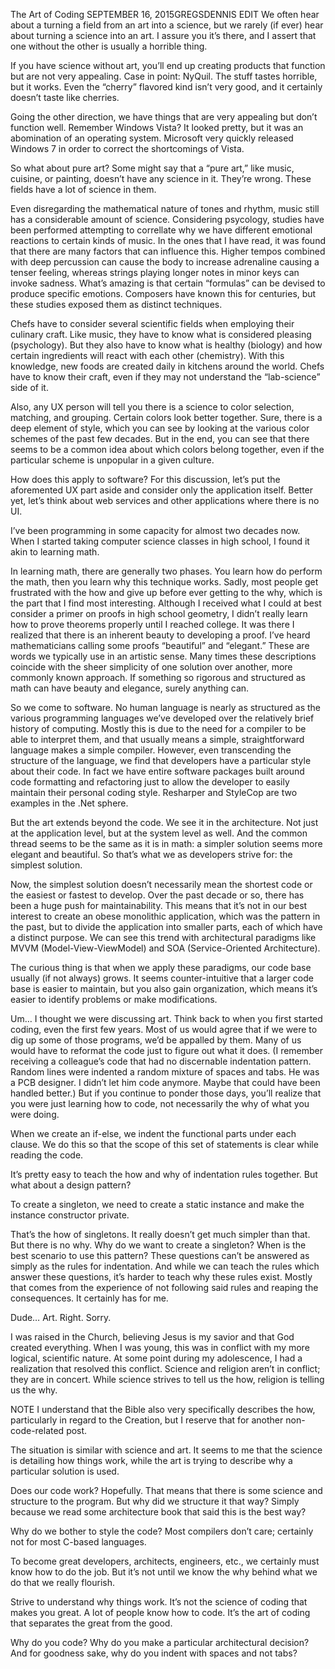 The Art of Coding
SEPTEMBER 16, 2015GREGSDENNIS EDIT
We often hear about a turning a field from an art into a science, but we rarely (if ever) hear about turning a science into an art. I assure you it’s there, and I assert that one without the other is usually a horrible thing.

If you have science without art, you’ll end up creating products that function but are not very appealing. Case in point: NyQuil. The stuff tastes horrible, but it works. Even the “cherry” flavored kind isn’t very good, and it certainly doesn’t taste like cherries.

Going the other direction, we have things that are very appealing but don’t function well. Remember Windows Vista? It looked pretty, but it was an abomination of an operating system. Microsoft very quickly released Windows 7 in order to correct the shortcomings of Vista.

So what about pure art?
Some might say that a “pure art,” like music, cuisine, or painting, doesn’t have any science in it. They’re wrong. These fields have a lot of science in them.

Even disregarding the mathematical nature of tones and rhythm, music still has a considerable amount of science. Considering psycology, studies have been performed attempting to correllate why we have different emotional reactions to certain kinds of music. In the ones that I have read, it was found that there are many factors that can influence this. Higher tempos combined with deep percussion can cause the body to increase adrenaline causing a tenser feeling, whereas strings playing longer notes in minor keys can invoke sadness. What’s amazing is that certain “formulas” can be devised to produce specific emotions. Composers have known this for centuries, but these studies exposed them as distinct techniques.

Chefs have to consider several scientific fields when employing their culinary craft. Like music, they have to know what is considered pleasing (psychology). But they also have to know what is healthy (biology) and how certain ingredients will react with each other (chemistry). With this knowledge, new foods are created daily in kitchens around the world. Chefs have to know their craft, even if they may not understand the “lab-science” side of it.

Also, any UX person will tell you there is a science to color selection, matching, and grouping. Certain colors look better together. Sure, there is a deep element of style, which you can see by looking at the various color schemes of the past few decades. But in the end, you can see that there seems to be a common idea about which colors belong together, even if the particular scheme is unpopular in a given culture.

How does this apply to software?
For this discussion, let’s put the aforemented UX part aside and consider only the application itself. Better yet, let’s think about web services and other applications where there is no UI.

I’ve been programming in some capacity for almost two decades now. When I started taking computer science classes in high school, I found it akin to learning math.

In learning math, there are generally two phases. You learn how do perform the math, then you learn why this technique works. Sadly, most people get frustrated with the how and give up before ever getting to the why, which is the part that I find most interesting. Although I received what I could at best consider a primer on proofs in high school geometry, I didn’t really learn how to prove theorems properly until I reached college. It was there I realized that there is an inherent beauty to developing a proof. I’ve heard mathematicians calling some proofs “beautiful” and “elegant.” These are words we typically use in an artistic sense. Many times these descriptions coincide with the sheer simplicity of one solution over another, more commonly known approach. If something so rigorous and structured as math can have beauty and elegance, surely anything can.

So we come to software. No human language is nearly as structured as the various programming languages we’ve developed over the relatively brief history of computing. Mostly this is due to the need for a compiler to be able to interpret them, and that usually means a simple, straightforward language makes a simple compiler. However, even transcending the structure of the language, we find that developers have a particular style about their code. In fact we have entire software packages built around code formatting and refactoring just to allow the developer to easily maintain their personal coding style. Resharper and StyleCop are two examples in the .Net sphere.

But the art extends beyond the code. We see it in the architecture. Not just at the application level, but at the system level as well. And the common thread seems to be the same as it is in math: a simpler solution seems more elegant and beautiful. So that’s what we as developers strive for: the simplest solution.

Now, the simplest solution doesn’t necessarily mean the shortest code or the easiest or fastest to develop. Over the past decade or so, there has been a huge push for maintainability. This means that it’s not in our best interest to create an obese monolithic application, which was the pattern in the past, but to divide the application into smaller parts, each of which have a distinct purpose. We can see this trend with architectural paradigms like MVVM (Model-View-ViewModel) and SOA (Service-Oriented Architecture).

The curious thing is that when we apply these paradigms, our code base usually (if not always) grows. It seems counter-intuitive that a larger code base is easier to maintain, but you also gain organization, which means it’s easier to identify problems or make modifications.

Um… I thought we were discussing art.
Think back to when you first started coding, even the first few years. Most of us would agree that if we were to dig up some of those programs, we’d be appalled by them. Many of us would have to reformat the code just to figure out what it does. (I remember receiving a colleague’s code that had no discernable indentation pattern. Random lines were indented a random mixture of spaces and tabs. He was a PCB designer. I didn’t let him code anymore. Maybe that could have been handled better.) But if you continue to ponder those days, you’ll realize that you were just learning how to code, not necessarily the why of what you were doing.

When we create an if-else, we indent the functional parts under each clause. We do this so that the scope of this set of statements is clear while reading the code.

It’s pretty easy to teach the how and why of indentation rules together. But what about a design pattern?

To create a singleton, we need to create a static instance and make the instance constructor private.

That’s the how of singletons. It really doesn’t get much simpler than that. But there is no why. Why do we want to create a singleton? When is the best scenario to use this pattern? These questions can’t be answered as simply as the rules for indentation. And while we can teach the rules which answer these questions, it’s harder to teach why these rules exist. Mostly that comes from the experience of not following said rules and reaping the consequences. It certainly has for me.

Dude… Art.
Right. Sorry.

I was raised in the Church, believing Jesus is my savior and that God created everything. When I was young, this was in conflict with my more logical, scientific nature. At some point during my adolescence, I had a realization that resolved this conflict. Science and religion aren’t in conflict; they are in concert. While science strives to tell us the how, religion is telling us the why.

NOTE I understand that the Bible also very specifically describes the how, particularly in regard to the Creation, but I reserve that for another non-code-related post.

The situation is similar with science and art. It seems to me that the science is detailing how things work, while the art is trying to describe why a particular solution is used.

Does our code work? Hopefully. That means that there is some science and structure to the program. But why did we structure it that way? Simply because we read some architecture book that said this is the best way?

Why do we bother to style the code? Most compilers don’t care; certainly not for most C-based languages.

To become great developers, architects, engineers, etc., we certainly must know how to do the job. But it’s not until we know the why behind what we do that we really flourish.

Strive to understand why things work. It’s not the science of coding that makes you great. A lot of people know how to code. It’s the art of coding that separates the great from the good.

Why do you code? Why do you make a particular architectural decision? And for goodness sake, why do you indent with spaces and not tabs?